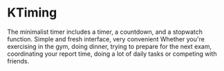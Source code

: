 # KTiming
The minimalist timer includes a timer, a countdown, and a stopwatch function. Simple and fresh interface, very convenient  Whether you're exercising in the gym, doing dinner, trying to prepare for the next exam, coordinating your report time, doing a lot of daily tasks or competing with friends.
